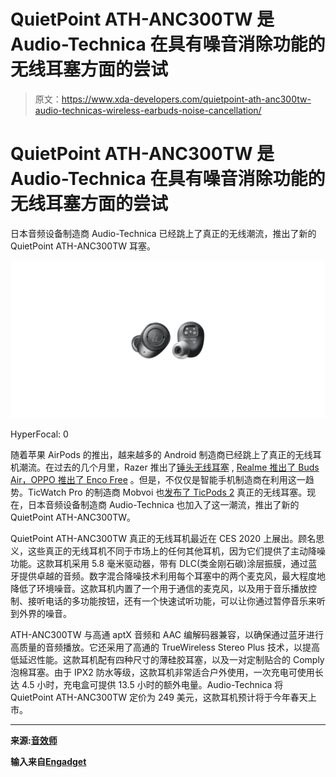 # QuietPoint ATH-ANC300TW 是 Audio-Technica 在具有噪音消除功能的无线耳塞方面的尝试

> 原文：<https://www.xda-developers.com/quietpoint-ath-anc300tw-audio-technicas-wireless-earbuds-noise-cancellation/>

# QuietPoint ATH-ANC300TW 是 Audio-Technica 在具有噪音消除功能的无线耳塞方面的尝试

日本音频设备制造商 Audio-Technica 已经跳上了真正的无线潮流，推出了新的 QuietPoint ATH-ANC300TW 耳塞。

 <picture>![Audio-Technica QuietPoint ATH-ANC300TW](img/383dbb2ffaf3640369ea85a18b094afc.png)</picture> 

HyperFocal: 0

随着苹果 AirPods 的推出，越来越多的 Android 制造商已经跳上了真正的无线耳机潮流。在过去的几个月里，Razer 推出了[锤头无线耳塞](https://www.xda-developers.com/razer-hammerhead-true-wireless-earbuds-junglecat-gaming-controller/) , [Realme 推出了 Buds Air，OPPO 推出了 Enco Free](https://www.xda-developers.com/realme-buds-air-india-launch-oppo-enco-free-announced-apac-region-truly-wireless-earphones/) 。但是，不仅仅是智能手机制造商在利用这一趋势。TicWatch Pro 的制造商 Mobvoi 也[发布了 TicPods 2](https://www.xda-developers.com/ticpods-2-pro-wireless-earbuds-voice-controls/) 真正的无线耳塞。现在，日本音频设备制造商 Audio-Technica 也加入了这一潮流，推出了新的 QuietPoint ATH-ANC300TW。

QuietPoint ATH-ANC300TW 真正的无线耳机最近在 CES 2020 上展出。顾名思义，这些真正的无线耳机不同于市场上的任何其他耳机，因为它们提供了主动降噪功能。这款耳机采用 5.8 毫米驱动器，带有 DLC(类金刚石碳)涂层振膜，通过蓝牙提供卓越的音频。数字混合降噪技术利用每个耳塞中的两个麦克风，最大程度地降低了环境噪音。这款耳机内置了一个用于通信的麦克风，以及用于音乐播放控制、接听电话的多功能按钮，还有一个快速试听功能，可以让你通过暂停音乐来听到外界的噪音。

ATH-ANC300TW 与高通 aptX 音频和 AAC 编解码器兼容，以确保通过蓝牙进行高质量的音频播放。它还采用了高通的 TrueWireless Stereo Plus 技术，以提高低延迟性能。这款耳机配有四种尺寸的薄硅胶耳塞，以及一对定制贴合的 Comply 泡棉耳塞。由于 IPX2 防水等级，这款耳机非常适合户外使用，一次充电可使用长达 4.5 小时，充电盒可提供 13.5 小时的额外电量。Audio-Technica 将 QuietPoint ATH-ANC300TW 定价为 249 美元，这款耳机预计将于今年春天上市。

* * *

**来源:[音效师](https://blog.audio-technica.com/ces-2020-debuting-a-ts-newest-audio-products/)**

**输入来自[Engadget](https://www.engadget.com/2020/01/07/audio-technica-ath-anc300tw-anc-earbuds/)**